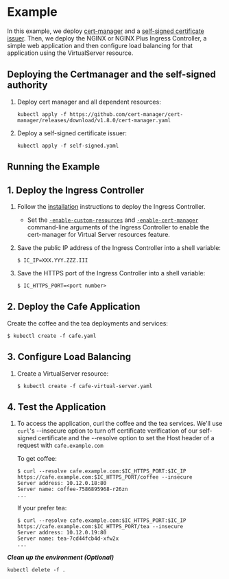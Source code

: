 # Example

In this example, we deploy [cert-manager](https://cert-manager.io/docs/installation/#default-static-install) and a [self-signed certificate issuer](https://cert-manager.io/docs/configuration/selfsigned/#bootstrapping-ca-issuers).
Then, we deploy the NGINX or NGINX Plus Ingress Controller, a simple web application and then configure load balancing for that application using the VirtualServer resource.

## Deploying the Certmanager and the self-signed authority

1. Deploy cert manager and all dependent resources:

    ```
    kubectl apply -f https://github.com/cert-manager/cert-manager/releases/download/v1.8.0/cert-manager.yaml
    ```
2. Deploy a self-signed certificate issuer:

    ```
    kubectl apply -f self-signed.yaml
    ```

## Running the Example

## 1. Deploy the Ingress Controller

1. Follow the [installation](https://docs.nginx.com/nginx-ingress-controller/installation/installation-with-manifests/) instructions to deploy the Ingress Controller.
   * Set the [`-enable-custom-resources`](https://docs.nginx.com/nginx-ingress-controller/configuration/global-configuration/command-line-arguments/#cmdoption-enable-custom-resources) and [`-enable-cert-manager`](https://docs.nginx.com/nginx-ingress-controller/configuration/global-configuration/command-line-arguments/#cmdoption-enable-cert-manager) command-line arguments of the Ingress Controller to enable the cert-manager for Virtual Server resources feature.

2. Save the public IP address of the Ingress Controller into a shell variable:
    ```
    $ IC_IP=XXX.YYY.ZZZ.III
    ```
3. Save the HTTPS port of the Ingress Controller into a shell variable:
    ```
    $ IC_HTTPS_PORT=<port number>
    ```

## 2. Deploy the Cafe Application

Create the coffee and the tea deployments and services:
```
$ kubectl create -f cafe.yaml
```

## 3. Configure Load Balancing

1. Create a VirtualServer resource:
    ```
    $ kubectl create -f cafe-virtual-server.yaml
    ```

## 4. Test the Application

1. To access the application, curl the coffee and the tea services. We'll use ```curl```'s --insecure option to turn off certificate verification of our self-signed
certificate and the --resolve option to set the Host header of a request with ```cafe.example.com```

    To get coffee:
    ```
    $ curl --resolve cafe.example.com:$IC_HTTPS_PORT:$IC_IP https://cafe.example.com:$IC_HTTPS_PORT/coffee --insecure
    Server address: 10.12.0.18:80
    Server name: coffee-7586895968-r26zn
    ...
    ```
    If your prefer tea:
    ```
    $ curl --resolve cafe.example.com:$IC_HTTPS_PORT:$IC_IP https://cafe.example.com:$IC_HTTPS_PORT/tea --insecure
    Server address: 10.12.0.19:80
    Server name: tea-7cd44fcb4d-xfw2x
    ...
    ```

***Clean up the environment (Optional)***
```
kubectl delete -f .
```    